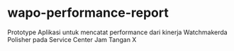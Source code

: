 # wapo-performance-report
Prototype Aplikasi untuk mencatat performance dari kinerja Watchmakerda Polisher pada Service Center Jam Tangan X
